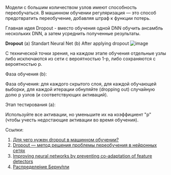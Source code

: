 Модели с большим количеством узлов имеют способность переобучаться. В машинном обучении регуляризация — это способ предотвратить переобучение, добавляя штраф к функции потерь.

Главная идея Dropout - вместо обучения одной DNN обучить ансамбль нескольких DNN, а затем усреднить полученные результаты. 

**Dropout**  (a) Standart Neural Net  (b) After applying dropout
![image](https://github.com/MariaShaiina/Marathon_DL_SSAU_2023/assets/113552167/3edaa857-9bf5-4697-8aca-61d9f8f5b2c2)

С технической точки зрения, на каждом этапе обучения отдельные узлы либо исключаются из сети с вероятностью 1-p, либо сохраняются с вероятностью p.

Фаза обучения (b):

Фаза обучения: для каждого скрытого слоя, для каждой обучающей выборки, для каждой итерации обнуляйте (dropping out) случайную долю p узлов (и соответствующих активаций).

Этап тестирования (a):

Используйте все активации, но уменьшите их на коэффициент "p" (чтобы учесть недостающие активации во время обучения).

Ссылки:
1. [Для чего нужен dropout в машинном обучении?](https://yandex.ru/q/machine-learning/10885269761/#:~:text=Dropout%20—%20это%20подход%20к%20регуляризации,узлов%20(и%20соответствующих%20активаций))
2. [Dropout — метод решения проблемы переобучения в нейронных сетях](https://habr.com/ru/companies/wunderfund/articles/330814/#)
3. [Improving neural networks by preventing co-adaptation of feature detectors](https://arxiv.org/pdf/1207.0580.pdf)
4. [Распределе́ние Берну́лли](https://ru.wikipedia.org/wiki/Распределение_Бернулли#:~:text=Распределе́ние%20Берну́лли%20в%20теории%20вероятностей,известной%20вероятности%20успеха%20или%20неудачи.)
